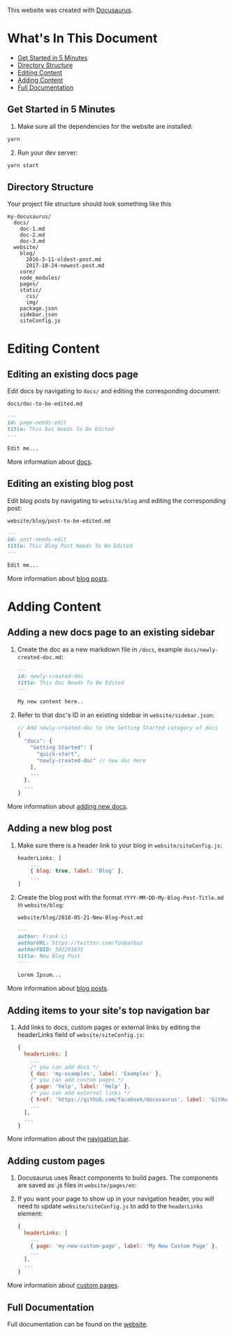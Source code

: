 This website was created with [Docusaurus](https://docusaurus.io/).

# What's In This Document

* [Get Started in 5 Minutes](#get-started-in-5-minutes)
* [Directory Structure](#directory-structure)
* [Editing Content](#editing-content)
* [Adding Content](#adding-content)
* [Full Documentation](#full-documentation)

## Get Started in 5 Minutes

1. Make sure all the dependencies for the website are installed:

```sh
yarn
```
2. Run your dev server:

```sh
yarn start
```

## Directory Structure

Your project file structure should look something like this

```
my-docusaurus/
  docs/
    doc-1.md
    doc-2.md
    doc-3.md
  website/
    blog/
      2016-3-11-oldest-post.md
      2017-10-24-newest-post.md
    core/
    node_modules/
    pages/
    static/
      css/
      img/
    package.json
    sidebar.json
    siteConfig.js
```

# Editing Content

## Editing an existing docs page

Edit docs by navigating to `docs/` and editing the corresponding document:

`docs/doc-to-be-edited.md`

```markdown
---
id: page-needs-edit
title: This Doc Needs To Be Edited
---

Edit me...
```

More information about [docs](https://docusaurus.io/docs/en/navigation).

## Editing an existing blog post

Edit blog posts by navigating to `website/blog` and editing the corresponding post:

`website/blog/post-to-be-edited.md`
```markdown
---
id: post-needs-edit
title: This Blog Post Needs To Be Edited
---

Edit me...
```

More information about [blog posts](https://docusaurus.io/docs/en/adding-blog).

# Adding Content

## Adding a new docs page to an existing sidebar

1. Create the doc as a new markdown file in `/docs`, example `docs/newly-created-doc.md`:

   ```md
   ---
   id: newly-created-doc
   title: This Doc Needs To Be Edited
   ---

   My new content here..
   ```

1. Refer to that doc's ID in an existing sidebar in `website/sidebar.json`:

   ```javascript
   // Add newly-created-doc to the Getting Started category of docs
   {
     "docs": {
       "Getting Started": [
         "quick-start",
         "newly-created-doc" // new doc here
       ],
       ...
     },
     ...
   }
   ```

More information about [adding new docs](https://docusaurus.io/docs/en/navigation).

## Adding a new blog post

1. Make sure there is a header link to your blog in `website/siteConfig.js`:

   ```javascript
   headerLinks: [
       ...
       { blog: true, label: 'Blog' },
       ...
   ]
   ```

1. Create the blog post with the format `YYYY-MM-DD-My-Blog-Post-Title.md` in `website/blog`:

   `website/blog/2018-05-21-New-Blog-Post.md`

   ```markdown
   ---
   author: Frank Li
   authorURL: https://twitter.com/foobarbaz
   authorFBID: 503283835
   title: New Blog Post
   ---

   Lorem Ipsum...
   ```

More information about [blog posts](https://docusaurus.io/docs/en/adding-blog).

## Adding items to your site's top navigation bar

1. Add links to docs, custom pages or external links by editing the headerLinks field of `website/siteConfig.js`:

   ```javascript
   {
     headerLinks: [
       ...
       /* you can add docs */
       { doc: 'my-examples', label: 'Examples' },
       /* you can add custom pages */
       { page: 'help', label: 'Help' },
       /* you can add external links */
       { href: 'https://github.com/facebook/docusaurus', label: 'GitHub' },
       ...
     ],
     ...
   }
   ```

More information about the [navigation bar](https://docusaurus.io/docs/en/navigation).

## Adding custom pages

1. Docusaurus uses React components to build pages. The components are saved as .js files in `website/pages/en`:
1. If you want your page to show up in your navigation header, you will need to update `website/siteConfig.js` to add to the `headerLinks` element:

   ```javascript
   {
     headerLinks: [
       ...
       { page: 'my-new-custom-page', label: 'My New Custom Page' },
       ...
     ],
     ...
   }
   ```

More information about [custom pages](https://docusaurus.io/docs/en/custom-pages).

## Full Documentation

Full documentation can be found on the [website](https://docusaurus.io/).
